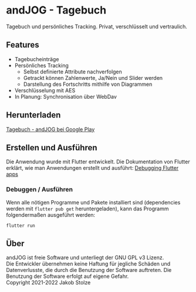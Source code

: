 # andJOG - Tagebuch
Tagebuch und persönliches Tracking. Privat, verschlüsselt und vertraulich.  

## Features
- Tagebucheinträge
- Persönliches Tracking
  - Selbst definierte Attribute nachverfolgen
  - Getrackt können Zahlenwerte, Ja/Nein und Slider werden
  - Darstellung des Fortschritts mithilfe von Diagrammen
- Verschlüsselung mit AES
- In Planung: Synchronisation über WebDav

## Herunterladen
[Tagebuch - andJOG bei Google Play](https://play.google.com/store/apps/details?id=dev.bluekite.andjog)

## Erstellen und Ausführen
Die Anwendung wurde mit Flutter entwickelt. Die Dokumentation von Flutter erklärt, wie man Anwendungen erstellt und ausführt: [Debugging Flutter apps](https://docs.flutter.dev/testing/debugging)

### Debuggen / Ausführen
Wenn alle nötigen Programme und Pakete installiert sind (dependencies werden mit `flutter pub get` heruntergeladen), kann das Programm folgendermaßen ausgeführt werden:
```
flutter run
```

## Über
andJOG ist freie Software und unterliegt der GNU GPL v3 Lizenz.  
Die Entwickler übernehmen keine Haftung für jegliche Schäden und Datenverlusste, die durch die Benutzung der Software auftreten. Die Benutzung der Software erfolgt auf eigene Gefahr.  
Copyright 2021-2022 Jakob Stolze
